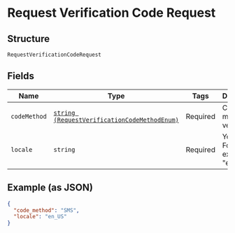 
# Request Verification Code Request

## Structure

`RequestVerificationCodeRequest`

## Fields

| Name | Type | Tags | Description | Getter | Setter |
|  --- | --- | --- | --- | --- | --- |
| `codeMethod` | [`string (RequestVerificationCodeMethodEnum)`](../../doc/models/request-verification-code-method-enum.md) | Required | Chosen method for verification. | getCodeMethod(): string | setCodeMethod(string codeMethod): void |
| `locale` | `string` | Required | Your locale. For example: "en_US". | getLocale(): string | setLocale(string locale): void |

## Example (as JSON)

```json
{
  "code_method": "SMS",
  "locale": "en_US"
}
```

